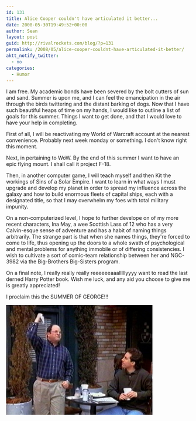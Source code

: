 ```yaml
---
id: 131
title: Alice Cooper couldn't have articulated it better...
date: 2008-05-30T19:49:52+00:00
author: Sean
layout: post
guid: http://rivalrockets.com/blog/?p=131
permalink: /2008/05/alice-cooper-couldnt-have-articulated-it-better/
aktt_notify_twitter:
  - no
categories:
  - Humor
---
```

I am free.  My academic bonds have been severed by the bolt cutters of sun and sand.  Summer is upon me, and I can feel the emancipation in the air through the birds twittering and the distant barking of dogs.  Now that I have such beautiful heaps of time on my hands, I would like to outline a list of goals for this summer.  Things I want to get done, and that I would love to have your help in completing.

First of all, I will be reactivating my World of Warcraft account at the nearest convenience.  Probably next week monday or something.  I don't know right this moment.

Next, in pertaining to WoW.  By the end of this summer I want to have an epic flying mount. I shall call it project F-18.

Then, in another computer game, I will teach myself and then Kit the workings of Sins of a Solar Empire.  I want to learn in what ways I must upgrade and develop my planet in order to spread my influence across the galaxy and how to build enormous fleets of capital ships, each with a designated title, so that I may overwhelm my foes with total military impunity.

On a non-computerized level, I hope to further develope on of my more recent characters, Ina May, a wee Scottish Lass of 12 who has a very Calvin-esque sense of adventure and has a habit of naming things arbitrarily.  The strange part is that when she names things, they're forced to come to life, thus opening up the doors to a whole swath of psychological and mental problems for anything immobile or of differing consistencies.  I wish to cultivate a sort of comic-team relationship between her and NGC-3982 via the Big-Brothers Big-Sisters program.

On a final note, I really really really reeeeeeaaalllllyyyy want to read the last derned Harry Potter book.  Wish me luck, and any aid you choose to give me is greatly appreciated!

I proclaim this the SUMMER OF GEORGE!!!

[<img class="aligncenter size-medium wp-image-132" title="I\'m going to read a book from beginning to end...in that order!" src="/content/2008/05/george-400x300.jpg" alt="I\'m going to read a book from beginning to end...in that order!" width="400" height="300" />](/content/2008/05/george.jpg)